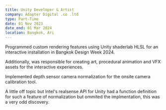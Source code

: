 ```yaml
---
title: Unity Developer & Artist
company: Adapter Digital .co .ltd
type: Part-Time
date: 01 Nov 2023
date_end: 01 Mar 2024
location: Bangkok, Ari
---
```

Programmed custom rendering features using Unity shaderlab HLSL for an interactive installation in Bangkok Design Week 2024.

Additionally, was responsible for creating art, procedural animation and VFX assets for the interactive experiences.

Implemented depth sensor camera normalization for the onsite camera calibration tool.

A little off topic but Intel's realsense API for Unity had a function definition for such a feature of normalization but ommited the implmentation, this was a very odd discovery.  